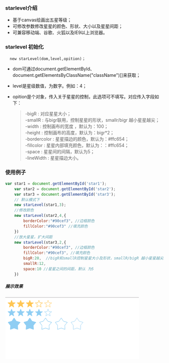### starlevel介绍
- 基于canvas绘画出五星等级；
- 可修改参数修改星星的颜色、形状、大小以及星星间距；
- 可兼容移动端、谷歌、火狐以及IE9以上浏览器。

### starlevel 初始化

    
      new starLevel(dom,level,opition)；
    
 
- dom可通过document.getElementById、document.getElementsByClassName("className")[]来获取；
- level是星级数值，为数字。例如：4；
- opition是个对象，传入关于星星的控制，此选项可不填写。对应传入字段如下：
	
  >-bigR :  对应星星大小；  
  >-smallR :   与bigr联用，控制星星的形状，smallr/bigr 越小星星越尖；  
	>-width :  控制画布的宽度 ，默认为：100；  
  >-height :  控制画布的高度，默认为：bigr*2；  
  >-bordercolor : 星星描边的颜色，默认为：#ffc654；  
  >-fillcolor :  星星内部填充颜色，默认为：：#ffc654；  
  >-space : 星星间的间隔，默认为5；  
  >-lineWidth :  星星描边大小。

### 使用例子

```javascript
var star1 = document.getElementById('star1');
	var star2 = document.getElementById('star2');
	var star3 = document.getElementById('star3');
	// 默认模式下
	new starLevel(star1,3);
	//修改颜色
	new starLevel(star2,4,{
		borderColor:"#90cef3", //边框颜色
		fillColor:"#90cef3" //填充颜色
	})
	//放大星星，扩大间距
	new starLevel(star3,2,{
		borderColor:"#90cef3", //边框颜色
		fillColor:"#90cef3", //填充颜色
		bigR:20,  //bigR和smallR控制星星大小及形状，smallR/bigR 越小星星越尖。
		smallR:12,
		space:10 //星星之间的间距，默认 为5
	})
```
##### 展示效果
![](https://github.com/dandelion-Chen/starLevel/raw/master/images/example.png)  
